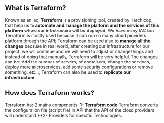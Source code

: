 ## What is Terraform?
   Known as an Iac, **Terraform** is a provisioning tool, created by Harchicop, that help us to **automate and manage the platform and the services of this platform** where our infrstructure will be deployed. We have many IAC but Terraform is mostly used because it can run on many cloud providers platform through the API;
   Terraform can be used also to **manage all the changes** because in real world, after creating our infrastructure for our project, we will continue and we will need to adjust or change things and instead of doing that manually, Terraform will be very helpful. The changes can be: Add the number of servers, of containers, change the services, deploy more microservices, add some security configurations or remove something, etc...;
Terraform can also be used to **replicate our infrastructure**

## How does Terraform works?
Terraform has 2 mains components:
**1- Terraform code**:Terraform converts the configuration file (script file) in API that the API of the cloud providers will understand
**2- Providers for specific Technologies:



